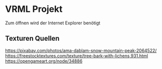 # VRML Projekt
Zum öffnen wird der Internet Explorer benötigt

## Texturen Quellen
https://pixabay.com/photos/ama-dablam-snow-mountain-peak-2064522/
https://freestocktextures.com/texture/tree-bark-with-lichens,931.html
https://opengameart.org/node/34886
